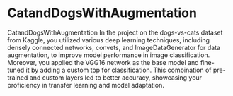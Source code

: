 # CatandDogsWithAugmentation
CatandDogsWithAugmentation
In the project on the dogs-vs-cats dataset from Kaggle, you utilized various deep learning techniques, including densely connected networks, convets, and ImageDataGenerator for data augmentation, to improve model performance in image classification. Moreover, you applied the VGG16 network as the base model and fine-tuned it by adding a custom top for classification. This combination of pre-trained and custom layers led to better accuracy, showcasing your proficiency in transfer learning and model adaptation.
